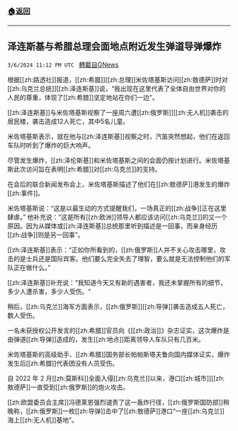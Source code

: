 ###  [:house:返回](README.md)
---


## 泽连斯基与希腊总理会面地点附近发生弹道导弹爆炸
`3/6/2024 11:12 PM UTC ` [轉載自GNews](https://gnews.org/articles/2371917)

根据[[zh:路透社]]报道，[[zh:希腊]][[zh:总理]]米佐塔基斯访问[[zh:敖德萨]]时对[[zh:乌克兰总统]][[zh:泽连斯基]]说，“我出现在这里代表了全体自由世界对你的人民的尊重，体现了[[zh:希腊]]坚定地站在你们一边”。

[[zh:泽连斯基]]与米佐塔基斯视察了一座周六遭[[zh:俄罗斯]][[zh:无人机]]袭击的居民楼，袭击造成12人死亡，其中5名儿童。

米佐塔基斯表示，就在他与[[zh:泽连斯基]]视察之时，汽笛突然想起，他们在返回车队时听到了爆炸的巨大响声。

尽管发生爆炸，[[zh:泽伦斯基]]和米佐塔基斯之间的会面仍按计划进行。米佐塔基斯此次访问旨在表明[[zh:希腊]]对[[zh:乌克兰]]的支持。

在会后的联合新闻发布会上，米佐塔基斯描述了他们在[[zh:敖德萨]]港发生的爆炸[[zh:事件]]。

米佐塔基斯说：“这是以最生动的方式提醒我们，一场真正的[[zh:战争]]正在这里肆虐。” 他补充说：“这是所有[[zh:欧洲]]领导人都应该访问[[zh:乌克兰]]的又一个原因。因为从媒体或[[zh:泽连斯基]]总统那里听到描述是一回事，而亲身经历[[zh:战争]]则是另一回事”。

[[zh:泽连斯基]]表示：“正如你所看到的，[[zh:俄罗斯]]人并不关心攻击哪里，攻击的是士兵还是国际宾客。他们要么完全失去了理智，要么就是无法控制他们的军队正在做什么。”

[[zh:泽连斯基]]补充说：“我知道今天又有新的遇害者，我还未掌握所有的细节，多少人遭杀害，多少人受伤。“

稍后，[[zh:乌克兰]]海军方面表示，[[zh:俄罗斯]][[zh:导弹]]袭击造成五人死亡，数人受伤。

一名未获授权公开发言的[[zh:希腊]]官员向《[[zh:政治]]》杂志证实，这次爆炸是由弹道[[zh:导弹]]造成的，发生[[zh:地点]]距离领导人车队只有几百米。

米佐塔基斯的高级助手、[[zh:希腊]]国务部长帕帕斯塔夫鲁向国内媒体证实，爆炸发生后[[zh:希腊]]代表团没有人员受伤。

自 2022 年 2 月[[zh:莫斯科]]全面入侵[[zh:乌克兰]]以来，港口[[zh:城市]][[zh:敖德萨]]一直受到[[zh:俄罗斯]]的炮火攻击。

[[zh:欧盟委员会主席]]冯德莱恩强烈谴责了这一轰炸行径，[[zh:俄罗斯国防部]]稍晚称，[[zh:俄罗斯]]一枚[[zh:导弹]]击中了[[zh:敖德萨]]港口“一座[[zh:乌克兰]]海上[[zh:无人机]]基地”。
